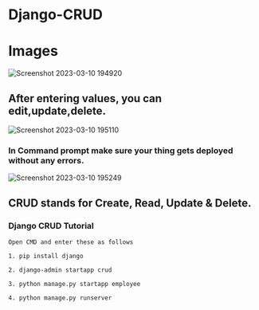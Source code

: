 # Django-CRUD

# Images
![Screenshot 2023-03-10 194920](https://user-images.githubusercontent.com/89247662/224342632-11ac8219-480c-4b46-8815-9e779216d669.png)

## After entering values, you can edit,update,delete.
![Screenshot 2023-03-10 195110](https://user-images.githubusercontent.com/89247662/224342657-4b696e2c-7226-4b00-9e08-2fbf0fd88b3e.png)

### In Command prompt make sure your thing gets deployed without any errors.
![Screenshot 2023-03-10 195249](https://user-images.githubusercontent.com/89247662/224342907-93091634-77c4-4a36-ba4b-4f5214565f23.png)


## CRUD stands for Create, Read, Update & Delete. 

### Django CRUD Tutorial

```Open CMD and enter these as follows ```

```1. pip install django```

```2. django-admin startapp crud```

```3. python manage.py startapp employee```

```4. python manage.py runserver ```
